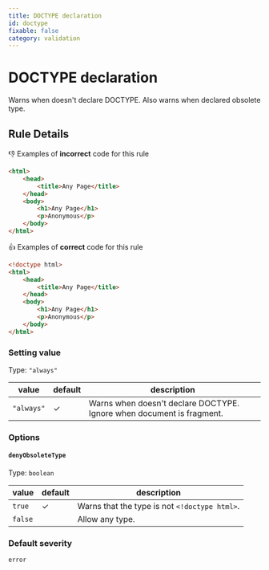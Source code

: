 ```yaml
---
title: DOCTYPE declaration
id: doctype
fixable: false
category: validation
---
```


# DOCTYPE declaration

Warns when doesn't declare DOCTYPE. Also warns when declared obsolete type.

## Rule Details

👎 Examples of **incorrect** code for this rule

<!-- prettier-ignore-start -->
```html
<html>
	<head>
		<title>Any Page</title>
	</head>
	<body>
		<h1>Any Page</h1>
		<p>Anonymous</p>
	</body>
</html>
```
<!-- prettier-ignore-end -->

👍 Examples of **correct** code for this rule

<!-- prettier-ignore-start -->
```html
<!doctype html>
<html>
	<head>
		<title>Any Page</title>
	</head>
	<body>
		<h1>Any Page</h1>
		<p>Anonymous</p>
	</body>
</html>
```
<!-- prettier-ignore-end -->

### Setting value

Type: `"always"`

| value      | default | description                                                           |
| ---------- | ------- | --------------------------------------------------------------------- |
| `"always"` | ✓       | Warns when doesn't declare DOCTYPE. Ignore when document is fragment. |

### Options

#### `denyObsoleteType`

Type: `boolean`

| value   | default | description                                   |
| ------- | ------- | --------------------------------------------- |
| `true`  | ✓       | Warns that the type is not `<!doctype html>`. |
| `false` |         | Allow any type.                               |

### Default severity

`error`
